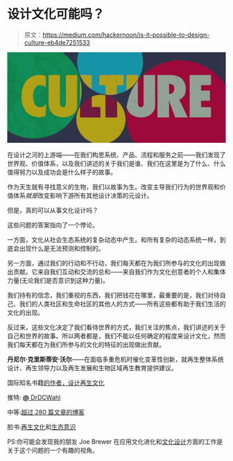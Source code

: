 # 设计文化可能吗？

> 原文：<https://medium.com/hackernoon/is-it-possible-to-design-culture-eb4de7251533>

![](img/87321b6d4440f5817b788b30096bcf18.png)

在设计之河的上游端——在我们构思系统、产品、流程和服务之前——我们发现了世界观、价值体系，以及我们讲述的关于我们是谁、我们在这里是为了什么、什么值得努力以及成功会是什么样子的故事。

作为天生就有寻找意义的生物，我们以故事为生。改变主导我们行为的世界观和价值体系*就是*改变影响下游所有其他设计决策的元设计。

但是，真的可以从事文化设计吗？

这些问题的答案指向了一个悖论。

一方面，文化从社会生态系统的复杂动态中产生。和所有复杂的动态系统一样，到底会出现什么是无法预测和控制的。

另一方面，通过我们的行动和不行动，我们每天都在为我们所参与的文化的出现做出贡献。它来自我们互动和交流的总和——来自我们作为文化创意者的个人和集体力量(无论我们是否意识到这种力量)。

我们持有的信念，我们重视的东西，我们把钱花在哪里，最重要的是，我们对待自己、我们的人类社区和生命社区的其他人的方式——所有这些都有助于我们生活的文化的出现。

反过来，这些文化决定了我们看待世界的方式，我们关注的焦点，我们讲述的关于自己和世界的故事。所以两者都是，我们不能以任何确定的程度来设计文化，然而我们每天都在为我们所参与的文化的特征的出现做出贡献。

**丹尼尔·克里斯蒂安·沃尔**——在面临多重危机时催化变革性创新，就再生整体系统设计、再生领导力以及再生发展和生物区域再生教育提供建议。

国际知名书籍[的作者，设计再生文化](https://www.triarchypress.net/drc.html)

推特: [**@** DrDCWahl](https://twitter.com/DrDCWahl)

中等:[超过 280 篇文章的博客](/@designforsustainability)

脸书:[再生文化](https://www.facebook.com/regenerativecultures/)和[生态意识](https://www.facebook.com/Ecological-Consciousness-567337650286414/)

PS:你可能会发现我的朋友 Joe Brewer 在应用文化进化和[文化设计](https://www.patreon.com/joe_brewer)方面的工作是关于这个问题的一个有趣的视角。